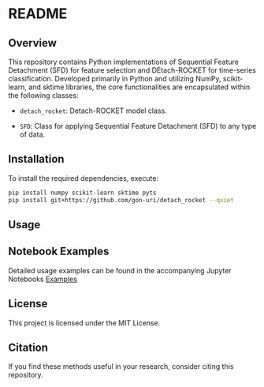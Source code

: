 # README

## Overview

This repository contains Python implementations of Sequential Feature Detachment (SFD) for feature selection and DEtach-ROCKET for time-series classification. Developed primarily in Python and utilizing NumPy, scikit-learn, and sktime libraries, the core functionalities are encapsulated within the following classes:

- `detach_rocket`: Detach-ROCKET model class.
  
- `SFD`: Class for applying Sequential Feature Detachment (SFD) to any type of data.

## Installation

To install the required dependencies, execute:

```bash
pip install numpy scikit-learn sktime pyts
pip install git+https://github.com/gon-uri/detach_rocket --quiet
```

## Usage



## Notebook Examples

Detailed usage examples can be found in the accompanying Jupyter Notebooks [Examples](/examples)

## License

This project is licensed under the MIT License.

## Citation

If you find these methods useful in your research, consider citing this repository.

